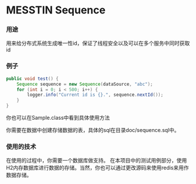 # MESSTIN Sequence

### 用途
用来给分布式系统生成唯一性id，保证了线程安全以及可以在多个服务中同时获取id

### 例子
```java
public void test() {
    Sequence sequence = new Sequence(dataSource, "abc");
    for (int i = 0; i < 500; i++) {
        logger.info("Current id is {}.", sequence.nextId());
    }
}
```
你也可以在Sample.class中看到具体使用方法

你需要在数据中创建存储数据的表，具体的sql在目录doc/sequence.sql中。

### 使用的技术
在使用的过程中，你需要一个数据库做支持。
在本项目中的测试用例部分，使用H2内存数据库进行数据的存储。当然，你也可以通过更改源码来使用redis来用作数据存储。